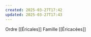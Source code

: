 ```yaml
---
created: 2025-03-27T17:42
updated: 2025-03-27T17:43
---
```

Ordre [[Éricales]]
Famille [[Éricacées]]
